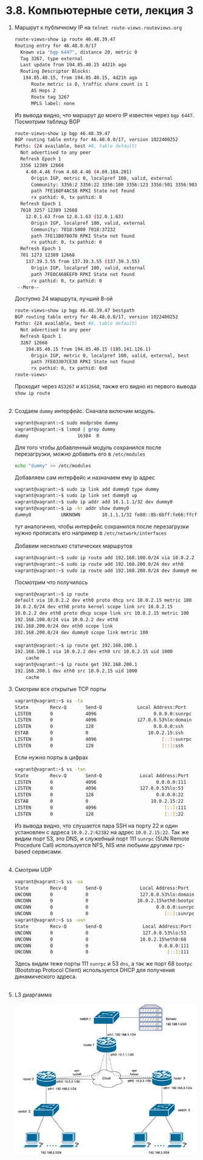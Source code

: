 # 3.8. Компьютерные сети, лекция 3
1. Маршрут к публичному IP на `telnet route-views.routeviews.org`  
   ```bash
   route-views>show ip route 46.48.39.47
   Routing entry for 46.48.0.0/17
     Known via "bgp 6447", distance 20, metric 0
     Tag 3267, type external
     Last update from 194.85.40.15 4d21h ago
     Routing Descriptor Blocks:
      194.85.40.15, from 194.85.40.15, 4d21h ago
         Route metric is 0, traffic share count is 1
         AS Hops 2
         Route tag 3267
         MPLS label: none
   ```
   Из вывода видно, что маршрут до моего IP известен через `bgp 6447`.
   Посмотрим таблицу BGP
   ```bash
   route-views>show ip bgp 46.48.39.47   
   BGP routing table entry for 46.48.0.0/17, version 1022400252
   Paths: (24 available, best #8, table default)
     Not advertised to any peer
     Refresh Epoch 1
     3356 12389 12668
       4.68.4.46 from 4.68.4.46 (4.69.184.201)
         Origin IGP, metric 0, localpref 100, valid, external
         Community: 3356:2 3356:22 3356:100 3356:123 3356:501 3356:903 3356:2065 12668:0
         path 7FE168F4AC58 RPKI State not found
         rx pathid: 0, tx pathid: 0
     Refresh Epoch 1
     7018 3257 12389 12668
       12.0.1.63 from 12.0.1.63 (12.0.1.63)
         Origin IGP, localpref 100, valid, external
         Community: 7018:5000 7018:37232
         path 7FE11B078070 RPKI State not found
         rx pathid: 0, tx pathid: 0
     Refresh Epoch 1
     701 1273 12389 12668
       137.39.3.55 from 137.39.3.55 (137.39.3.55)
         Origin IGP, localpref 100, valid, external
         path 7FE0C468EEF0 RPKI State not found
         rx pathid: 0, tx pathid: 0
    --More-- 
   ```
   Доступно 24 маршрута, лучший 8-ой
   ```bash
   route-views>show ip bgp 46.48.39.47 bestpath 
   BGP routing table entry for 46.48.0.0/17, version 1022400252
   Paths: (24 available, best #8, table default)
     Not advertised to any peer
     Refresh Epoch 1
     3267 12668
       194.85.40.15 from 194.85.40.15 (185.141.126.1)
         Origin IGP, metric 0, localpref 100, valid, external, best
         path 7FE03307CE30 RPKI State not found
         rx pathid: 0, tx pathid: 0x0
   route-views>
   ```
   Проходит через `AS3267` и `AS12668`, также его видно из первого вывода `show ip route`  <br><br>
2. Создаем `dummy` интерфейс. Сначала включим модуль.
   ```bash
   vagrant@vagrant:~$ sudo modprobe dummy
   vagrant@vagrant:~$ lsmod | grep dummy
   dummy                  16384  0
   ```
   Для того чтобы добавленный модуль сохранился после перезагрузки, можно добавить его в `/etc/modules`
   ```bash
   echo "dummy" >> /etc/modules
   ```
   Добавляем сам интерфейс и назначаем ему ip адрес
   ```bash
   vagrant@vagrant:~$ sudo ip link add dummy0 type dummy
   vagrant@vagrant:~$ sudo ip link set dummy0 up
   vagrant@vagrant:~$ sudo ip addr add 10.1.1.1/32 dev dummy0   
   vagrant@vagrant:~$ ip -br addr show dummy0 
   dummy0           UNKNOWN        10.1.1.1/32 fe80::8b:6bff:fe66:ffcf/64
   ```
   тут аналогично, чтобы интерфейс сохранился после перезагрузки нужно прописать его например в `/etc/network/interfaces`  
   <br>
   Добавим несколько статических маршрутов
   ```bash
   vagrant@vagrant:~$ sudo ip route add 192.168.100.0/24 via 10.0.2.2
   vagrant@vagrant:~$ sudo ip route add 192.168.200.0/24 dev eth0
   vagrant@vagrant:~$ sudo ip route add 192.168.200.0/24 dev dummy0 metric 100
   ```
   Посмотрим что получилось
   ```bash
   vagrant@vagrant:~$ ip route 
   default via 10.0.2.2 dev eth0 proto dhcp src 10.0.2.15 metric 100 
   10.0.2.0/24 dev eth0 proto kernel scope link src 10.0.2.15 
   10.0.2.2 dev eth0 proto dhcp scope link src 10.0.2.15 metric 100 
   192.168.100.0/24 via 10.0.2.2 dev eth0 
   192.168.200.0/24 dev eth0 scope link 
   192.168.200.0/24 dev dummy0 scope link metric 100 
   
   vagrant@vagrant:~$ ip route get 192.168.100.1
   192.168.100.1 via 10.0.2.2 dev eth0 src 10.0.2.15 uid 1000 
       cache 
   vagrant@vagrant:~$ ip route get 192.168.200.1
   192.168.200.1 dev eth0 src 10.0.2.15 uid 1000 
       cache 
   ```
   
3. Смотрим все открытые TCP порты
   ```bash
   vagrant@vagrant:~$ ss -ta
   State        Recv-Q       Send-Q             Local Address:Port                Peer Address:Port        Process       
   LISTEN       0            4096                     0.0.0.0:sunrpc                   0.0.0.0:*                         
   LISTEN       0            4096               127.0.0.53%lo:domain                   0.0.0.0:*                         
   LISTEN       0            128                      0.0.0.0:ssh                      0.0.0.0:*                         
   ESTAB        0            0                      10.0.2.15:ssh                     10.0.2.2:62382                     
   LISTEN       0            4096                        [::]:sunrpc                      [::]:*                         
   LISTEN       0            128                         [::]:ssh                         [::]:*  
   ```
   Если нужно порты в цифрах
   ```bash
   vagrant@vagrant:~$ ss -tan
   State        Recv-Q       Send-Q              Local Address:Port               Peer Address:Port        Process       
   LISTEN       0            4096                      0.0.0.0:111                     0.0.0.0:*                         
   LISTEN       0            4096                127.0.0.53%lo:53                      0.0.0.0:*                         
   LISTEN       0            128                       0.0.0.0:22                      0.0.0.0:*                         
   ESTAB        0            0                       10.0.2.15:22                     10.0.2.2:62382                     
   LISTEN       0            4096                         [::]:111                        [::]:*                         
   LISTEN       0            128                          [::]:22                         [::]:* 
   ```
   Из вывода видно, что слушается пара SSH на порту 22 и один установлен с адреса `10.0.2.2:62382` на адрес `10.0.2.15:22`. Так же видим порт 53, это DNS, и служебный порт 111 `sunrpc` (SUN Remote Procedure Call) используется NFS, NIS или любыми другими rpc-based сервисами.  
   <br>
4. Смотрим UDP
   ```bash
   vagrant@vagrant:~$ ss -ua
   State        Recv-Q       Send-Q              Local Address:Port                Peer Address:Port       Process       
   UNCONN       0            0                   127.0.0.53%lo:domain                   0.0.0.0:*                        
   UNCONN       0            0                  10.0.2.15%eth0:bootpc                   0.0.0.0:*                        
   UNCONN       0            0                         0.0.0.0:sunrpc                   0.0.0.0:*                        
   UNCONN       0            0                            [::]:sunrpc                      [::]:*                        
   vagrant@vagrant:~$ ss -uan
   State        Recv-Q       Send-Q               Local Address:Port               Peer Address:Port       Process       
   UNCONN       0            0                    127.0.0.53%lo:53                      0.0.0.0:*                        
   UNCONN       0            0                   10.0.2.15%eth0:68                      0.0.0.0:*                        
   UNCONN       0            0                          0.0.0.0:111                     0.0.0.0:*                        
   UNCONN       0            0                             [::]:111                        [::]:*
   ```
   Здесь видим теже порты 111 `sunrpc` и 53 `dns`, а так же порт 68 `bootpc` (Bootstrap Protocol Client) используется DHCP для получения динамического адреса.  
   <br>
5. L3 диаргамма  <br><br>
   ![](img/Diagram.drawio.png)